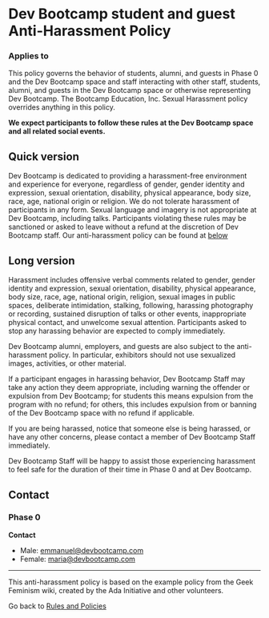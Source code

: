 # Dev Bootcamp student and guest Anti-Harassment Policy

### Applies to
This policy governs the behavior of students, alumni, and guests in Phase 0 and the Dev Bootcamp space and staff interacting with other staff, students, alumni, and guests in the Dev Bootcamp space or otherwise representing Dev Bootcamp.  The Bootcamp Education, Inc. Sexual Harassment policy overrides anything in this policy.

**We expect participants to follow these rules at the Dev Bootcamp space and all related social events.**

## Quick version
Dev Bootcamp is dedicated to providing a harassment-free environment and experience for everyone, regardless of gender, gender identity and expression, sexual orientation, disability, physical appearance, body size, race, age, national origin or religion. We do not tolerate harassment of participants in any form. Sexual language and imagery is not appropriate at Dev Bootcamp, including talks.  Participants violating these rules may be sanctioned or asked to leave without a refund at the discretion of Dev Bootcamp staff. Our anti-harassment policy can be found at [below](#long-version)

## Long version
Harassment includes offensive verbal comments related to gender, gender identity and expression, sexual orientation, disability, physical appearance, body size, race, age, national origin, religion, sexual images in public spaces, deliberate intimidation, stalking, following, harassing photography or recording, sustained disruption of talks or other events, inappropriate physical contact, and unwelcome sexual attention. Participants asked to stop any harassing behavior are expected to comply immediately.

Dev Bootcamp alumni, employers, and guests are also subject to the anti-harassment policy. In particular, exhibitors should not use sexualized images, activities, or other material.

If a participant engages in harassing behavior, Dev Bootcamp Staff may take any action they deem appropriate, including warning the offender or expulsion from Dev Bootcamp; for students this means expulsion from the program with no refund; for others, this includes expulsion from or banning of the Dev Bootcamp space with no refund if applicable.

If you are being harassed, notice that someone else is being harassed, or have any other concerns, please contact a member of Dev Bootcamp Staff immediately.

Dev Bootcamp Staff will be happy to assist those experiencing harassment to feel safe for the duration of their time in Phase 0 and at Dev Bootcamp.

## Contact

### Phase 0

**Contact**
* Male: emmanuel@devbootcamp.com
* Female: maria@devbootcamp.com


---

This anti-harassment policy is based on the example policy from the Geek Feminism wiki, created by the Ada Initiative and other volunteers.


Go back to [Rules and Policies](rules-and-policies.md)
